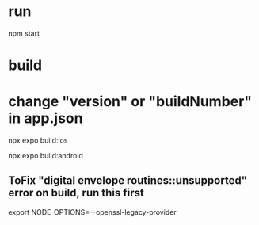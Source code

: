 # run
npm start

# build
# change "version" or "buildNumber" in app.json
npx expo build:ios

npx expo build:android


## ToFix "digital envelope routines::unsupported" error on build, run this first
export NODE_OPTIONS=--openssl-legacy-provider